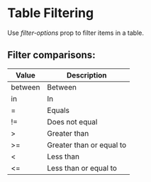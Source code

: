 # Table Filtering

Use _filter-options_ prop to filter items in a table.

## Filter comparisons:

| Value   | Description              |
| ------- | ------------------------ |
| between | Between                  |
| in      | In                       |
| =       | Equals                   |
| !=      | Does not equal           |
| >       | Greater than             |
| >=      | Greater than or equal to |
| <       | Less than                |
| <=      | Less than or equal to    |
